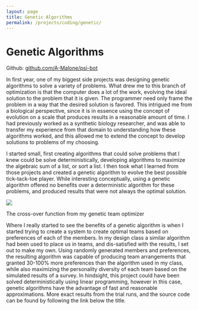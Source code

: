 ```yaml
---
layout: page
title: Genetic Algorithms
permalink: /projects/coding/genetic/
---
```


Genetic Algorithms
=======
Github: [github.com/A-Malone/psi-bot](https://github.com/A-Malone/genetic-team-optimiaztion)

In first year, one of my biggest side projects was designing genetic algorithms to solve a variety of problems. What drew me to this branch of optimization is that the computer does a lot of the work, evolving the ideal solution to the problem that it is given. The programmer need only frame the problem in a way that the desired solution is favored. This intrigued me from a biological perspective, since it is in essence using the concept of evolution on a scale that produces results in a reasonable amount of time. I had previously worked as a synthetic biology researcher, and was able to transfer my experience from that domain to understanding how these algorithms worked, and this allowed me to extend the concept to develop solutions to problems of my choosing.

I started small, first creating algorithms that could solve problems that I knew could be solve deterministically, developing algorithms to maximize the algebraic sum of a list, or sort a list. I then took what I learned from those projects and created a genetic algorithm to evolve the best possible tick-tack-toe player. While interesting conceptually, using a genetic algorithm offered no benefits over a deterministic algorithm for these problems, and produced results that were not always the optimal solution.

<div class="center">
    <div>
        <img src="{{ site.baseurl }}/assets/cross-over.png" style="width: height:400px;">
        <p>The cross-over function from my genetic team optimizer</p>
    </div>
</div>


Where I really started to see the benefits of a genetic algorithm is when I started trying to create a system to create optimal teams based on preferences of each of the members. In my design class a similar algorithm had been used to place us in teams, and dis-satisfied with the results, I set out to make my own. Using randomly generated members and preferences, the resulting algorithm was capable of producing team arrangements that granted 30-100% more preferences than the algorithm used in my class, while also maximizing the personality diversity of each team based on the simulated results of a survey. In hindsight, this project could have been solved deterministically using linear programming, however in this case, genetic algorithms have the advantage of fast and reasonable approximations. More exact results from the trial runs, and the source code can be found by following the link below the title.

